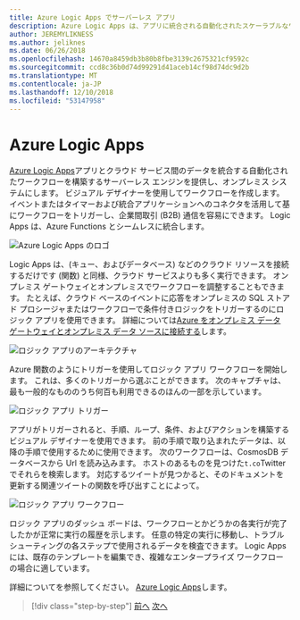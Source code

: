```yaml
---
title: Azure Logic Apps でサーバーレス アプリ
description: Azure Logic Apps は、アプリに統合される自動化されたスケーラブルなワークフローの構築を有効にして、クラウド間でデータ サービスし、オンプレミス システムにします。
author: JEREMYLIKNESS
ms.author: jeliknes
ms.date: 06/26/2018
ms.openlocfilehash: 14670a8459db3b80b8fbe3139c2675321cf9592c
ms.sourcegitcommit: ccd8c36b0d74d99291d41aceb14cf98d74dc9d2b
ms.translationtype: MT
ms.contentlocale: ja-JP
ms.lasthandoff: 12/10/2018
ms.locfileid: "53147958"
---
```

# <a name="azure-logic-apps"></a>Azure Logic Apps

[Azure Logic Apps](https://docs.microsoft.com/azure/logic-apps)アプリとクラウド サービス間のデータを統合する自動化されたワークフローを構築するサーバーレス エンジンを提供し、オンプレミス システムにします。 ビジュアル デザイナーを使用してワークフローを作成します。 イベントまたはタイマーおよび統合アプリケーションへのコネクタを活用して基にワークフローをトリガーし、企業間取引 (B2B) 通信を容易にできます。 Logic Apps は、Azure Functions とシームレスに統合します。

![Azure Logic Apps のロゴ](./media/logic-apps-logo.png)

Logic Apps は、(キュー、およびデータベース) などのクラウド リソースを接続するだけです (関数) と同様、クラウド サービスよりも多く実行できます。 オンプレミス ゲートウェイとオンプレミスでワークフローを調整することもできます。 たとえば、クラウド ベースのイベントに応答をオンプレミスの SQL ストアド プロシージャまたはワークフローで条件付きロジックをトリガーするのにロジック アプリを使用できます。 詳細については[Azure をオンプレミス データ ゲートウェイとオンプレミス データ ソースに接続する](https://docs.microsoft.com/azure/analysis-services/analysis-services-gateway)します。

![ロジック アプリのアーキテクチャ](./media/logic-apps-architecture.png)

Azure 関数のようにトリガーを使用してロジック アプリ ワークフローを開始します。 これは、多くのトリガーから選ぶことができます。 次のキャプチャは、最も一般的なもののうち何百も利用できるのほんの一部を示しています。

![ロジック アプリ トリガー](./media/logic-app-triggers.png)

アプリがトリガーされると、手順、ループ、条件、およびアクションを構築するビジュアル デザイナーを使用できます。 前の手順で取り込まれたデータは、以降の手順で使用するために使用できます。 次のワークフローは、CosmosDB データベースから Url を読み込みます。 ホストのあるものを見つけた`t.co`Twitter でそれらを検索します。 対応するツイートが見つかると、そのドキュメントを更新する関連ツイートの関数を呼び出すことによって。

![ロジック アプリ ワークフロー](./media/logic-app-workflow.png)

ロジック アプリのダッシュ ボードは、ワークフローとかどうかの各実行が完了したかが正常に実行の履歴を示します。 任意の特定の実行に移動し、トラブルシューティングの各ステップで使用されるデータを検査できます。 Logic Apps には、既存のテンプレートを編集でき、複雑なエンタープライズ ワークフローの場合に適しています。

詳細についてを参照してください。 [Azure Logic Apps](https://docs.microsoft.com/azure/logic-apps)します。

>[!div class="step-by-step"]
>[前へ](application-insights.md)
>[次へ](event-grid.md)